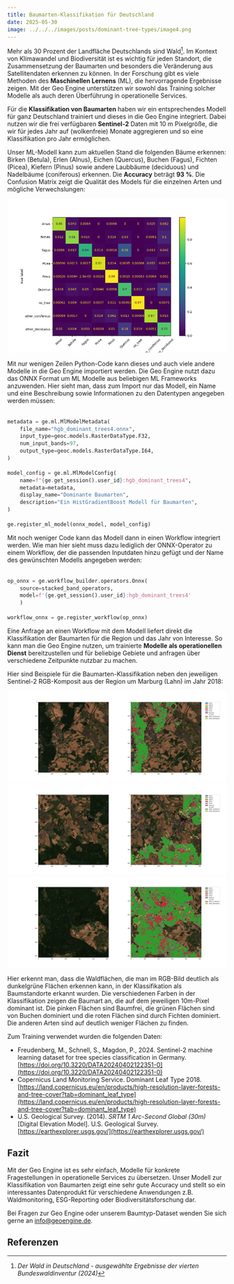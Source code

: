 ```yaml
---
title: Baumarten-Klassifikation für Deutschland
date: 2025-05-30
image: ../../../images/posts/dominant-tree-types/image4.png
---
```


Mehr als 30 Prozent der Landfläche Deutschlands sind Wald[^1]. Im Kontext von Klimawandel und Biodiversität ist es wichtig für jeden Standort, die Zusammensetzung der Baumarten und besonders die Veränderung aus Satellitendaten erkennen zu können. In der Forschung gibt es viele Methoden des **Maschinellen Lernens** (ML), die hervorragende Ergebnisse zeigen. Mit der Geo Engine unterstützen wir sowohl das Training solcher Modelle als auch deren Überführung in operationelle Services.

Für die **Klassifikation von Baumarten** haben wir ein entsprechendes Modell für ganz Deutschland trainiert und dieses in die Geo Engine integriert. Dabei nutzen wir die frei verfügbaren **Sentinel-2** Daten mit 10 m Pixelgröße, die wir für jedes Jahr auf (wolkenfreie) Monate aggregieren und so eine Klassifikation pro Jahr ermöglichen.

Unser ML-Modell kann zum aktuellen Stand die folgenden Bäume erkennen: Birken (Betula), Erlen (Alnus), Eichen (Quercus), Buchen (Fagus), Fichten (Picea), Kiefern (Pinus) sowie andere Laubbäume (deciduous) und Nadelbäume (coniferous) erkennen. Die **Accuracy** beträgt **93 %**. Die Confusion Matrix zeigt die Qualität des Models für die einzelnen Arten und mögliche Verwechslungen:

![Confusion Matrix](../../../images/posts/dominant-tree-types/image1.png)

Mit nur wenigen Zeilen Python-Code kann dieses und auch viele andere Modelle in die Geo Engine importiert werden. Die Geo Engine nutzt dazu das ONNX Format um ML Modelle aus beliebigen ML Frameworks anzuwenden. Hier sieht man, dass zum Import nur das Modell, ein Name und eine Beschreibung sowie Informationen zu den Datentypen angegeben werden müssen:

```python

metadata = ge.ml.MlModelMetadata(
    file_name="hgb_dominant_trees4.onnx",
    input_type=geoc.models.RasterDataType.F32,
    num_input_bands=97,
    output_type=geoc.models.RasterDataType.I64,
)

model_config = ge.ml.MlModelConfig(
    name=f"{ge.get_session().user_id}:hgb_dominant_trees4",
    metadata=metadata,
    display_name="Dominante Baumarten",
    description="Ein HistGradientBoost Modell für Baumarten",
)

ge.register_ml_model(onnx_model, model_config)

```

Mit noch weniger Code kann das Modell dann in einen Workflow integriert werden. Wie man hier sieht muss dazu lediglich der ONNX-Operator zu einem Workflow, der die passenden Inputdaten hinzu gefügt und der Name des gewünschten Modells angegeben werden:

```python

op_onnx = ge.workflow_builder.operators.Onnx(
    source=stacked_band_operators,
    model=f'{ge.get_session().user_id}:hgb_dominant_trees4'
    )

workflow_onnx = ge.register_workflow(op_onnx)

```

Eine Anfrage an einen Workflow mit dem Modell liefert direkt die Klassifikation der Baumarten für die Region und das Jahr von Interesse. So kann man die Geo Engine nutzen, um trainierte **Modelle als operationellen Dienst** bereitzustellen und für beliebige Gebiete und anfragen über verschiedene Zeitpunkte nutzbar zu machen.

Hier sind Beispiele für die Baumarten-Klassifikation neben den jeweiligen Sentinel-2 RGB-Komposit aus der Region um Marburg (Lahn) im Jahr 2018:

![Marburg](../../../images/posts/dominant-tree-types/image3.png)
![Marburg](../../../images/posts/dominant-tree-types/image5.png)
![Marburg](../../../images/posts/dominant-tree-types/image6.png)

Hier erkennt man, dass die Waldflächen, die man im RGB-Bild deutlich als dunkelgrüne Flächen erkennen kann, in der Klassifikation als Baumstandorte erkannt wurden. Die verschiedenen Farben in der Klassifikation zeigen die Baumart an, die auf dem jeweiligen 10m-Pixel dominant ist. Die pinken Flächen sind Baumfrei, die grünen Flächen sind von Buchen dominiert und die roten Flächen sind durch Fichten dominiert. Die anderen Arten sind auf deutlich weniger Flächen zu finden.

Zum Training verwendet wurden die folgenden Daten:

- Freudenberg, M., Schnell, S., Magdon, P., 2024\. Sentinel-2 machine learning dataset for tree species classification in Germany. [https://doi.org/10.3220/DATA20240402122351-0](https://doi.org/10.3220/DATA20240402122351-0)
- Copernicus Land Monitoring Service. Dominant Leaf Type 2018\. [https://land.copernicus.eu/en/products/high-resolution-layer-forests-and-tree-cover?tab=dominant_leaf_type](https://land.copernicus.eu/en/products/high-resolution-layer-forests-and-tree-cover?tab=dominant_leaf_type)
- U.S. Geological Survey. (2014). _SRTM 1 Arc-Second Global (30m)_ \[Digital Elevation Model\]. U.S. Geological Survey. [https://earthexplorer.usgs.gov/](https://earthexplorer.usgs.gov/)

## Fazit

Mit der Geo Engine ist es sehr einfach, Modelle für konkrete Fragestellungen in operationelle Services zu übersetzen. Unser Modell zur Klassifikation von Baumarten zeigt eine sehr gute Accuracy und stellt so ein interessantes Datenprodukt für verschiedene Anwendungen z.B. Waldmonitoring, ESG-Reporting oder Biodiversitätsforschung dar.

<!-- TODO -->

Bei Fragen zur Geo Engine oder unserem Baumtyp-Dataset wenden Sie sich gerne an info@geoengine.de.

## Referenzen

[^1]: _Der Wald in Deutschland \- ausgewählte Ergebnisse der vierten Bundeswaldinventur (2024)_
